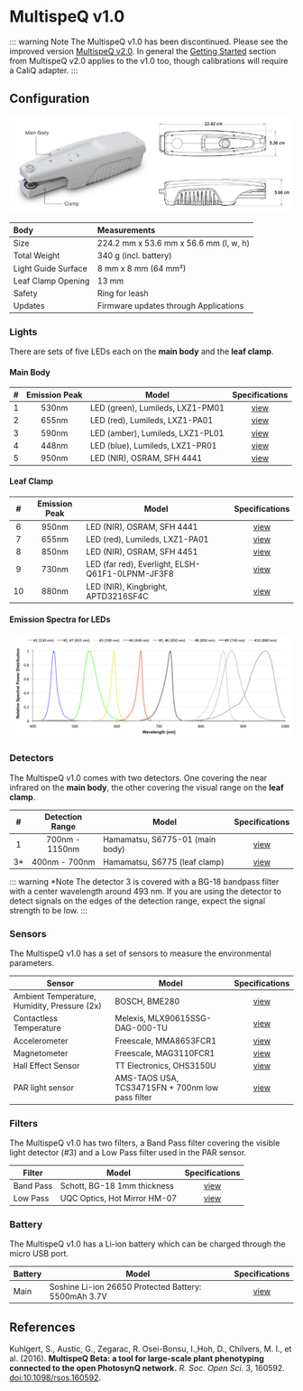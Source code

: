 # MultispeQ v1.0

::: warning Note
The MultispeQ v1.0 has been discontinued. Please see the improved version [MultispeQ v2.0](./multispeq-v2.0.md). In general the [Getting Started](./multispeq-v2.0.md#getting-started) section from MultispeQ v2.0 applies to the v1.0 too, though calibrations will require a CaliQ adapter.
:::

## Configuration

![MultispeQ v1.0 measurements](./images/multispeq-v1.0-measurements.png)

| Body                | Measurements                           |
| :------------------ | :------------------------------------- |
| Size                | 224.2 mm x 53.6 mm x 56.6 mm (l, w, h) |
| Total Weight        | 340 g (incl. battery)                  |
| Light Guide Surface | 8 mm x 8 mm (64 mm²)                   |
| Leaf Clamp Opening  | 13 mm                                  |
| Safety              | Ring for leash                         |
| Updates             | Firmware updates through Applications  |

### Lights

There are sets of five LEDs each on the **main body** and the **leaf clamp**.

#### Main Body

|   #   | Emission Peak | Model                            |     Specifications     |
| :---: | :-----------: | -------------------------------- | :--------------------: |
|   1   |     530nm     | LED (green), Lumileds, LXZ1-PM01 |      [view][LXZ1]      |
|   2   |     655nm     | LED (red), Lumileds, LXZ1-PA01   |      [view][LXZ1]      |
|   3   |     590nm     | LED (amber), Lumileds, LXZ1-PL01 |      [view][LXZ1]      |
|   4   |     448nm     | LED (blue), Lumileds, LXZ1-PR01  |      [view][LXZ1]      |
|   5   |     950nm     | LED (NIR), OSRAM, SFH 4441       | [view][OSRAM SFH 4441] |

#### Leaf Clamp

|   #   | Emission Peak | Model                                            |         Specifications         |
| :---: | :-----------: | ------------------------------------------------ | :----------------------------: |
|   6   |     950nm     | LED (NIR), OSRAM, SFH 4441                       |     [view][OSRAM SFH 4441]     |
|   7   |     655nm     | LED (red), Lumileds, LXZ1-PA01                   |          [view][LXZ1]          |
|   8   |     850nm     | LED (NIR), OSRAM, SFH 4451                       |     [view][OSRAM SFH 4451]     |
|   9   |     730nm     | LED (far red), Everlight, ELSH-Q61F1-0LPNM-JF3F8 | [view][ELSH-Q61F1-0LPNM-JF3F8] |
|  10   |     880nm     | LED (NIR), Kingbright, APTD3216SF4C              |      [view][APTD3216SF4C]      |

#### Emission Spectra for LEDs

![Emission spectra for LEDs build in the MultispeQ v1.0 - Emission normalized to maximum emission peak](./images/multispeq-v1.0-led-emission-spectra.png)

### Detectors

The MultispeQ v1.0 comes with two detectors. One covering the near infrared on the **main body**, the other covering the visual range on the **leaf clamp**.

|   #   | Detection Range | Model                           |  Specifications  |
| :---: | :-------------: | ------------------------------- | :--------------: |
|   1   | 700nm - 1150nm  | Hamamatsu, S6775-01 (main body) | [view][S6775-01] |
|  3\*  |  400nm - 700nm  | Hamamatsu, S6775 (leaf clamp)   |  [view][S6775]   |

::: warning *Note
The detector 3 is covered with a BG-18 bandpass filter with a center wavelength around 493 nm. If you are using the detector to detect signals on the edges of the detection range, expect the signal strength to be low.
:::

### Sensors

The MultispeQ v1.0 has a set of sensors to measure the environmental parameters.

| Sensor                                       | Model                                            |   Specifications    |
| -------------------------------------------- | ------------------------------------------------ | :-----------------: |
| Ambient Temperature, Humidity, Pressure (2x) | BOSCH, BME280                                    |   [view][BME280]    |
| Contactless Temperature                      | Melexis, MLX90615SSG-DAG-000-TU                  |  [view][MLX90615]   |
| Accelerometer                                | Freescale, MMA8653FCR1                           | [view][MMA8653FCR1] |
| Magnetometer                                 | Freescale, MAG3110FCR1                           | [view][MAG3110FCR1] |
| Hall Effect Sensor                           | TT Electronics, OHS3150U                         |  [view][OHS3150U]   |
| PAR light sensor                             | AMS-TAOS USA, TCS34715FN + 700nm low pass filter | [view][TCS34715FN]  |

### Filters

The MultispeQ v1.0 has two filters, a Band Pass filter covering the visible light detector (#3) and a Low Pass filter used in the PAR sensor.

| Filter    | Model                        |  Specifications  |
| --------- | ---------------------------- | :--------------: |
| Band Pass | Schott, BG-18 1mm thickness  |  [view][BG-18]   |
| Low Pass  | UQC Optics, Hot Mirror HM-07 | [view][HMC-5051] |

### Battery

The MultispeQ v1.0 has a Li-ion battery which can be charged through the micro USB port.

| Battery | Model                                                |     Specifications      |
| ------- | ---------------------------------------------------- | :---------------------: |
| Main    | Soshine Li-ion 26650 Protected Battery: 5500mAh 3.7V | [view][26650P-3.7-5500] |

## References

Kuhlgert, S., Austic, G., Zegarac, R. Osei-Bonsu, I.,Hoh, D., Chilvers, M. I., et al. (2016). **MultispeQ Beta: a tool for large-scale plant phenotyping connected to the open PhotosynQ network.** *R. Soc. Open Sci.* 3, 160592. [doi:10.1098/rsos.160592].

[LXZ1]: https://www.lumileds.com/uploads/415/DS105-pdf

[OSRAM SFH 4441]: https://www.osram-os.com/osram_os/en/products/product-catalog/infrared-emitters%2c-detectors-andsensors/infrared-emitters/power-emitter-gt40mw/emitter-with-940-nm/sfh-4441/index.jsp

[OSRAM SFH 4451]: https://www.osram-os.com/osram_os/en/products/product-catalog/infrared-emitters%2c-detectors-andsensors/infrared-emitters/power-emitter-gt40mw/emitter-with-850-nm/sfh-4451/index.jsp

[ELSH-Q61F1-0LPNM-JF3F8]: https://media.digikey.com/pdf/Data%20Sheets/Everlight%20PDFs/Shuen1W_Series.pdf

[APTD3216SF4C]: https://media.digikey.com/PDF/Data%20Sheets/Kingbright%20PDFs/APTD3216SF4C.pdf

[S6775]: https://www.hamamatsu.com/us/en/product/alpha/S/4103/S6775/index.html

[S6775-01]: https://www.hamamatsu.com/us/en/product/category/3100/4001/4103/S6775-01/index.html

[BME280]: https://www.bosch-sensortec.com/bst/products/all_products/bme280

[MLX90615]: https://www.melexis.com/en/product/MLX90615/Digital-Plug-Play-Infrared-Thermometer-Ultra-Small-TO-Can

[MMA8653FCR1]: https://www.nxp.com/products/sensors/accelerometers/3-axis-accelerometers/2g-4g-8g-low-g-10-bit-digital-accelerometer:MMA8653FC?lang_cd=en

[MAG3110FCR1]: https://www.nxp.com/products/sensors/magnetometers/high-accuracy-3d-magnetometer:MAG3110?lang_cd=en

[OHS3150U]: https://media.digikey.com/pdf/Data%20Sheets/TT%20Electronics%20PDFs/OHS3150U,51U.pdf

[TCS34715FN]: https://ams.com/eng/Products/Light-Sensors/Color-Sensors/TCS34715

[BG-18]: https://www.us.schott.com/d/advanced_optics/380b879e-f6d3-4130-b7e9-52d794f9bc4b/1.2/schott-bandpass-bg18-jun-2017-en.pdf

[HMC-5051]: https://www.uqgoptics.com/materials/hot-mirrors/

[26650P-3.7-5500]: http://www.soshine.com.cn/a633.aspx

[doi:10.1098/rsos.160592]: https://dx.doi.org/10.1098/rsos.160592
